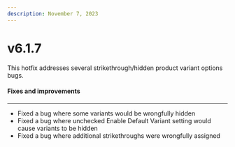 ```yaml
---
description: November 7, 2023
---
```


# v6.1.7

This hotfix addresses several strikethrough/hidden product variant options bugs.

#### **Fixes and improvements**

***

* Fixed a bug where some variants would be wrongfully hidden
* Fixed a bug where unchecked Enable Default Variant setting would cause variants to be hidden
* Fixed a bug where additional strikethroughs were wrongfully assigned
